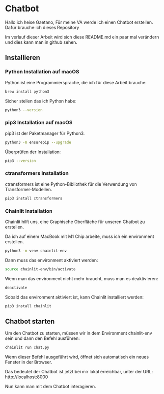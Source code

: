 # Chatbot

Hallo ich heise Gaetano,
Für meine VA werde ich einen Chatbot erstellen. 
Dafür brauche ich dieses Repository

Im verlauf dieser Arbeit wird sich diese README.md ein paar mal verändern und dies kann man in github sehen.

## Installieren

### Python Installation auf macOS

Python ist eine Programmiersprache, die ich für diese Arbeit brauche.
```bash
brew install python3
```

Sicher stellen das ich Python habe:
```bash
python3 --version
```

### pip3 Installation auf macOS

pip3 ist der Paketmanager für Python3.

```bash
python3 -m ensurepip --upgrade
```

Überprüfen der Installation:
```bash
pip3 --version
```

### ctransformers Installation

ctransformers ist eine Python-Bibliothek für die Verwendung von Transformer-Modellen.

```bash
pip3 install ctransformers
```

### Chainlit Installation

Chainlit hilft uns, eine Graphische Oberfläche für unseren Chatbot zu erstellen.

Da ich auf einem MacBook mit M1 Chip arbeite, muss ich ein environment erstellen.

```bash
python3 -m venv chainlit-env
```
Dann muss das environment aktiviert werden:
```bash
source chainlit-env/bin/activate
```
Wenn man das environment nicht mehr braucht, muss man es deaktivieren:
```bash
deactivate
```

Sobald das environment aktiviert ist, kann Chainlit installiert werden:
```bash
pip3 install chainlit
```

## Chatbot starten

Um den Chatbot zu starten, müssen wir in dem Environment chainlit-env sein und dann den Befehl ausführen:
```bash
chainlit run chat.py
```
Wenn dieser Befehl ausgeführt wird, öffnet sich automatisch ein neues Fenster in der Browser.

Das bedeutet der Chatbot ist jetzt bei mir lokal erreichbar, unter der URL: http://localhost:8000

Nun kann man mit dem Chatbot interagieren.
